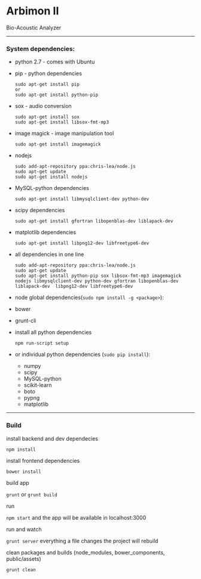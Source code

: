 # Arbimon II
Bio-Acoustic Analyzer

---

### System dependencies:

 - python 2.7 - comes with Ubuntu
 
 
 - pip - python dependencies
   ```
   sudo apt-get install pip
   or
   sudo apt-get install python-pip
   ```
   
   
 - sox - audio conversion
   ```
   sudo apt-get install sox
   sudo apt-get install libsox-fmt-mp3
   ```


 - image magick - image manipulation tool
   ```
   sudo apt-get install imagemagick
   ```
   
   
 - nodejs
   ```
   sudo add-apt-repository ppa:chris-lea/node.js
   sudo apt-get update
   sudo apt-get install nodejs
   ```
   
   
 - MySQL-python dependencies
   ```
   sudo apt-get install libmysqlclient-dev python-dev
   ```
   
   
 - scipy dependencies
   ```
   sudo apt-get install gfortran libopenblas-dev liblapack-dev
   ```
   
   
 - matplotlib dependencies
   ```
   sudo apt-get install libpng12-dev libfreetype6-dev
   ```
 
 - all dependencies  in one line
   ```
   sudo add-apt-repository ppa:chris-lea/node.js
   sudo apt-get update
   sudo apt-get install python-pip sox libsox-fmt-mp3 imagemagick nodejs libmysqlclient-dev python-dev gfortran libopenblas-dev liblapack-dev  libpng12-dev libfreetype6-dev
   ```  
   
 - node global dependencies(`sudo npm install -g <package>`):
  - bower
  - grunt-cli
  

 - install all python dependencies 
    ```
    npm run-script setup    
    ```
 - or individual python dependencies (`sudo pip install`):
    - numpy 
    - scipy
    - MySQL-python 
    - scikit-learn 
    - boto 
    - pypng  
    - matplotlib

---

### Build

install backend and dev dependecies 

`npm install`

install frontend dependencies 

`bower install`

build app

`grunt` or `grunt build`

run

`npm start` and the app will be available in localhost:3000

run and watch

`grunt server` everything a file changes the project will rebuild

clean packages and builds (node_modules, bower_components, public/assets)

`grunt clean` 
